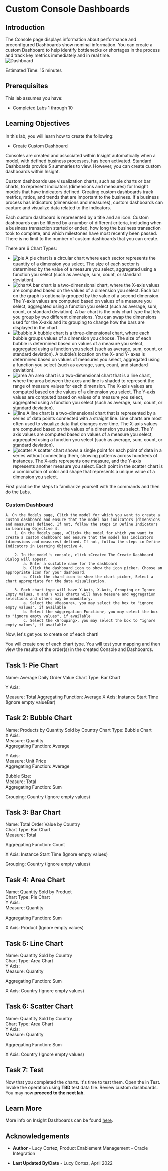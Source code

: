 # Custom Console Dashboards

## Introduction

The Console page displays information about performance and preconfigured Dashboards show nominal information. You can create a custom Dashboard to help identify bottlenecks or shortages in the process and track key metrics immediately and in real time. <br />
![Dashboard](./images/feb2021-opp-order-console.jpg " ") <br />

Estimated Time: 15 minutes

## Prerequisites

This lab assumes you have:

- Completed Labs 1 through 10

## Learning Objectives

In this lab, you will learn how to create the following:

- Create Custom Dashboard

Consoles are created and associated within Insight automatically when a model, with defined business processes, has been activated. Standard Dashboards provide 5 summaries to view. However, you can create custom dashboards within Insight.

Custom dashboards use visualization charts, such as pie charts or bar charts, to represent indicators (dimensions and measures) for Insight models that have indicators defined. Creating custom dashboards track metrics, ratios, and trends that are important to the business. If a business process has indicators (dimensions and measures), custom dashboards can capture and visualize data related to the indicators.

Each custom dashboard is represented by a title and an icon. Custom dashboards can be filtered by a number of different criteria, including when a business transaction started or ended, how long the business transaction took to complete, and which milestones have most recently been passed. There is no limit to the number of custom dashboards that you can create.

There are 6 Chart Types:

- ![pie](./images/pie-chart.jpg " ") A pie chart is a circular chart where each sector represents the quantity of a dimension you select. The size of each sector is determined by the value of a measure you select, aggregated using a function you select (such as average, sum, count, or standard deviation).
- ![chart](./images/chart.jpg " ")A bar chart is a two-dimensional chart, where the X-axis values are computed based on the values of a dimension you select. Each bar on the graph is optionally grouped by the value of a second dimension. The Y-axis values are computed based on values of a measure you select, aggregated using a function you select (such as average, sum, count, or standard deviation).
A bar chart is the only chart type that lets you group by two different dimensions. You can swap the dimensions used for the X-axis and its grouping to change how the bars are displayed in the chart.
- ![bubble](./images/bubble-chart.jpg " ") A bubble chart is a three-dimensional chart, where each bubble groups values of a dimension you choose. The size of each bubble is determined based on values of a measure you select, aggregated using a function you select (such as average, sum, count, or standard deviation). A bubble’s location on the X- and Y- axes is determined based on values of measures you select, aggregated using a function you select (such as average, sum, count, and standard deviation).
- ![area](./images/area-chart.jpg " ") An area chart is a two-dimensional chart that is a line chart, where the area between the axes and line is shaded to represent the range of measure values for each dimension. The X-axis values are computed based on the values of a dimension you select. The Y-axis values are computed based on values of a measure you select, aggregated using a function you select (such as average, sum, count, or standard deviation).
- ![line](./images/line-chart.jpg " ") A line chart is a two-dimensional chart that is represented by a series of data points connected with a straight line. Line charts are most often used to visualize data that changes over time. The X-axis values are computed based on the values of a dimension you select. The Y-axis values are computed based on values of a measure you select, aggregated using a function you select (such as average, sum, count, or standard deviation).
- ![scatter](./images/scatter-chart.jpg " ")  A scatter chart shows a single point for each point of data in a series without connecting them, showing patterns across hundreds of instances. The X-axis represents one measure, and the Y-axis represents another measure you select. Each point in the scatter chart is a combination of color and shape that represents a unique value of a dimension you select. <br />

First practice the steps to familiarize yourself with the commands and then do the Labs.

### Custom Dashboard

    A. On the Models page, Click the model for which you want to create a custom dashboard and ensure that the model has indicators (dimensions and measures) defined. If not, follow the steps in Define Indicators in Learning Objective 4.
        1. On the Models page, <Click> the model for which you want to create a custom dashboard and ensure that the model has indicators (dimensions and measures) defined. If not, follow the steps in Define Indicators in Learning Objective 4.
        
        2. In the model's console, click <Create> The Create Dashboard Dialog will appear.
            a. Enter a suitable name for the dashboard
            b. Click the dashboard icon to show the icon picker. Choose an appropriate icon for your dashboard.
            c. Click the chard icon to show the chart picker, Select a chart appropriate for the data visualization.
          
        3. Each chart type will have Y-Axis, X-Axis, Grouping or Ignore Empty Values. X and Y Axis charts will have Measure and Aggregation selections and others may be mandatory.
            a. Select the <Measure>, you may select the box to "ignore empty values", if available
            b. Select the <Aggregation Function>, you may select the box to "ignore empty values", if available 
            c. Select the <Grouping>, you may select the box to "ignore empty values", if available

 Now, let's get you to create on of each chart!

 You will create one of each chart type. You will test your mapping and then view the results of the order(s) in the created Console and Dashboards.

## Task 1: Pie Chart

Name: Average Daily Order Value
Chart Type: Bar Chart

Y Axis:

Measure: Total
Aggregating Function: Average
X Axis: Instance Start Time (Ignore empty valueBar)

## Task 2: Bubble Chart

Name: Products by Quantity Sold by Country
Chart Type: Bubble Chart <br />
X Axis: <br />
Measure: Quantity <br />
Aggregating Function: Average <br />

Y Axis:<br />
Measure: Unit Price <br />
Aggregating Function: Average <br />

Bubble Size: <br />
Measure: Total <br />
Aggregating Function: Sum <br />

Grouping: Country (Ignore empty values) <br />

## Task 3: Bar Chart

Name: Total Order Value by Country <br />
Chart Type: Bar Chart <br />
Measure: Total <br />

Aggregating Function: Count <br />

X Axis: Instance Start Time (Ignore empty values) <br />

Grouping: Country (Ignore empty values) <br />

## Task 4: Area Chart

Name: Quantity Sold by Product <br />
Chart Type: Pie Chart <br />
Y Axis: <br />
Measure: Quantity <br />

Aggregating Function: Sum <br />

X Axis: Product (Ignore empty values) <br />

## Task 5: Line Chart

Name: Quantity Sold by Country <br />
Chart Type: Area Chart <br />
Y Axis:  <br />
Measure: Quantity <br />

Aggregating Function: Sum <br />

X Axis: Country (Ignore empty values) <br />

## Task 6: Scatter Chart

Name: Quantity Sold by Country <br />
Chart Type: Area Chart <br />
Y Axis:  <br />
Measure: Quantity <br />

Aggregating Function: Sum <br />

X Axis: Country (Ignore empty values) <br />

## Task 7: Test

Now that you completed the charts. It's time to test them. Open the <Order Processing Lab> in Test. Invoke the <bulkOrder> operation using   **TBD**      test data file.
Review custom dashboards.
You may now **proceed to the next lab**.

## Learn More

More info on Insight Dashboards can be found [here](https://docs.oracle.com/en/cloud/paas/integration-cloud/user-int-insight-oci/create-custom-dashboards.html).

## Acknowledgements

- **Author** - Lucy Cortez, Product Enablement Management - Oracle Integration

- **Last Updated By/Date** - Lucy Cortez, April 2022
